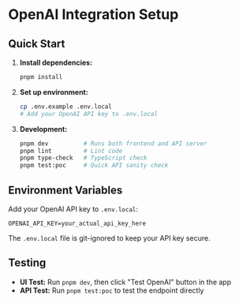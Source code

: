# OpenAI Integration Setup

## Quick Start

1. **Install dependencies:**
   ```bash
   pnpm install
   ```

2. **Set up environment:**
   ```bash
   cp .env.example .env.local
   # Add your OpenAI API key to .env.local
   ```

3. **Development:**
   ```bash
   pnpm dev          # Runs both frontend and API server
   pnpm lint         # Lint code
   pnpm type-check   # TypeScript check
   pnpm test:poc     # Quick API sanity check
   ```

## Environment Variables

Add your OpenAI API key to `.env.local`:
```
OPENAI_API_KEY=your_actual_api_key_here
```

The `.env.local` file is git-ignored to keep your API key secure.

## Testing

- **UI Test:** Run `pnpm dev`, then click "Test OpenAI" button in the app
- **API Test:** Run `pnpm test:poc` to test the endpoint directly
